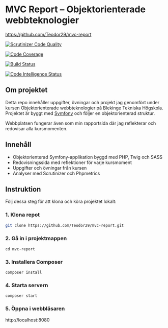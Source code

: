 # MVC Report – Objektorienterade webbteknologier

https://github.com/Teodor29/mvc-report

[![Scrutinizer Code Quality](https://scrutinizer-ci.com/g/Teodor29/mvc-report/badges/quality-score.png?b=main)](https://scrutinizer-ci.com/g/Teodor29/mvc-report/?branch=main)

[![Code Coverage](https://scrutinizer-ci.com/g/Teodor29/mvc-report/badges/coverage.png?b=main)](https://scrutinizer-ci.com/g/Teodor29/mvc-report/?branch=main)

[![Build Status](https://scrutinizer-ci.com/g/Teodor29/mvc-report/badges/build.png?b=main)](https://scrutinizer-ci.com/g/Teodor29/mvc-report/build-status/main)

[![Code Intelligence Status](https://scrutinizer-ci.com/g/Teodor29/mvc-report/badges/code-intelligence.svg?b=main)](https://scrutinizer-ci.com/code-intelligence)

## Om projektet

Detta repo innehåller uppgifter, övningar och projekt jag genomfört under kursen Objektorienterade webbteknologier på Blekinge Tekniska Högskola. Projektet är byggt med [Symfony](https://symfony.com/) och följer en objektorienterad struktur.

Webbplatsen fungerar även som min rapportsida där jag reflekterar och redovisar alla kursmomenten.

## Innehåll

- Objektorienterad Symfony-applikation byggd med PHP, Twig och SASS
- Redovisningssida med reflektioner för varje kursmoment
- Uppgifter och övningar från kursen
- Analyser med Scrutinizer och Phpmetrics

## Instruktion

Följ dessa steg för att klona och köra projektet lokalt:

### 1. Klona repot

```bash
git clone https://github.com/Teodor29/mvc-report.git
```

### 2. Gå in i projektmappen

```
cd mvc-report
```

### 3. Installera Composer

```
composer install
```

### 4. Starta servern

```
composer start
```

### 5. Öppna i webbläsaren

http://localhost:8080
